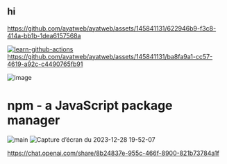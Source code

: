 #
## hi 
    


https://github.com/ayatweb/ayatweb/assets/145841131/622946b9-f3c8-414a-bb1b-1dea6157568a


[![learn-github-actions](https://github.com/ayatweb/ayatweb/actions/workflows/env.yml/badge.svg)](https://github.com/ayatweb/ayatweb/actions/workflows/env.yml)
https://github.com/ayatweb/ayatweb/assets/145841131/ba8fa9a1-cc57-4619-a92c-c4490765fb91



 ![image](https://github.com/ayatweb/ayatweb/assets/145841131/4c4d0cdd-6f1f-4998-834e-7f1cfd3c7b8c)  

# npm - a JavaScript package manager 
![main](https://github.com/ayatweb/ayatweb/assets/145841131/8410bfa9-e5d4-4fd5-af3f-7a991b35d985)
    ![Capture d’écran du 2023-12-28 19-52-07](https://github.com/ayatweb/ayatweb/assets/145841131/8400bcea-f732-49ac-a545-05ea2512b00a)

    
   https://chat.openai.com/share/8b24837e-955c-466f-8900-821b73784a1f 


